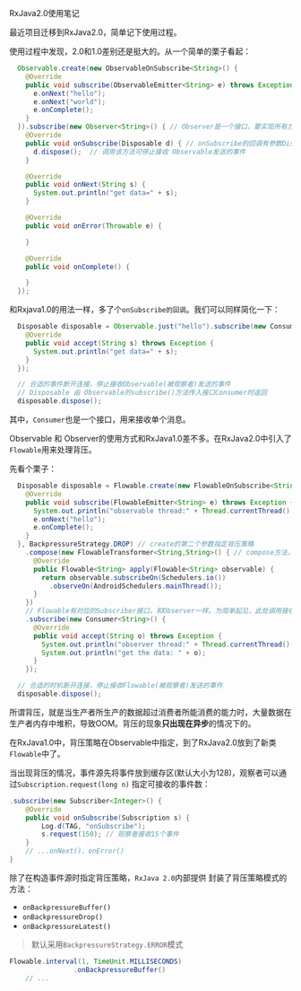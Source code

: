 RxJava2.0使用笔记

最近项目迁移到RxJava2.0，简单记下使用过程。

使用过程中发现，2.0和1.0差别还是挺大的。从一个简单的栗子看起：

```java
  Observable.create(new ObservableOnSubscribe<String>() {
    @Override
    public void subscribe(ObservableEmitter<String> e) throws Exception {
      e.onNext("hello");
      e.onNext("world");
      e.onComplete();
    }
  }).subscribe(new Observer<String>() { // Observer是一个接口，要实现所有方法
    @Override
    public void onSubscribe(Disposable d) { // onSubscribe的回调有参数Disposable
      d.dispose();	// 调用该方法可停止接收 Observable发送的事件
    }

    @Override
    public void onNext(String s) {
      System.out.println("get data=" + s);
    }

    @Override
    public void onError(Throwable e) {

    }

    @Override
    public void onComplete() {

    }
  });
```

和Rxjava1.0的用法一样，多了个`onSubscribe的回调`。我们可以同样简化一下：

```java
  Disposable disposable = Observable.just("hello").subscribe(new Consumer<String>() {
    @Override
    public void accept(String s) throws Exception {
      System.out.println("get data=" + s);
    }
  });

  // 合适的事件断开连接，停止接收Observable(被观察者)发送的事件
  // Disposable 由 Observable的subscribe()方法传入接口Consumer时返回
  disposable.dispose();
```

其中，`Consumer`也是一个接口，用来接收单个消息。

Observable 和 Observer的使用方式和RxJava1.0差不多。在RxJava2.0中引入了`Flowable`用来处理背压。

先看个栗子：

```java
  Disposable disposable = Flowable.create(new FlowableOnSubscribe<String>() {
    @Override
    public void subscribe(FlowableEmitter<String> e) throws Exception {
      System.out.println("observable thread:" + Thread.currentThread().getName());
      e.onNext("hello");
      e.onComplete();
    }
  }, BackpressureStrategy.DROP) // create的第二个参数指定背压策略
    .compose(new FlowableTransformer<String,String>() { // compose方法，做线程切换
      @Override
      public Flowable<String> apply(Flowable<String> observable) {
        return observable.subscribeOn(Schedulers.io())
          .observeOn(AndroidSchedulers.mainThread());
      }
    })
    // Flowable有对应的Subscriber接口，和Observer一样。为简单起见，此处调用接收单个事件的Consumer接口
    .subscribe(new Consumer<String>() { 
      @Override
      public void accept(String o) throws Exception {
        System.out.println("observer thread:" + Thread.currentThread().getName());
        System.out.println("get the data: " + o);
      }
    });

  // 合适的时机断开连接，停止接收Flowable(被观察者)发送的事件
  disposable.dispose();
```

所谓背压，就是当生产者所生产的数据超过消费者所能消费的能力时，大量数据在生产者内存中堆积，导致OOM。背压的现象**只出现在异步**的情况下的。

在RxJava1.0中，背压策略在Observable中指定，到了RxJava2.0放到了新类`Flowable`中了。

当出现背压的情况，事件源先将事件放到缓存区(默认大小为128)，观察者可以通过`Subscription.request(long n)` 指定可接收的事件数：

```java
.subscribe(new Subscriber<Integer>() {
    @Override
    public void onSubscribe(Subscription s) {
        Log.d(TAG, "onSubscribe");
        s.request(150); // 观察者接收15个事件
    }
	// ...onNext()、onError()
}

```

除了在构造事件源时指定背压策略，`RxJava 2.0`内部提供 封装了背压策略模式的方法：

- `onBackpressureBuffer()`
- `onBackpressureDrop()`
- `onBackpressureLatest()`

> 默认采用`BackpressureStrategy.ERROR`模式

```java
Flowable.interval(1, TimeUnit.MILLISECONDS)
                .onBackpressureBuffer()
    // ...
```

